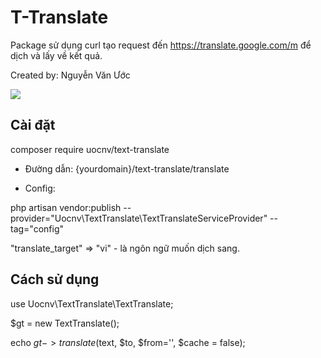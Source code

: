 # T-Translate

Package sử dụng curl tạo request đến https://translate.google.com/m để dịch và lấy về kết quả.

Created by: Nguyễn Văn Ước

<img src="https://res.cloudinary.com/nguyenuoc/image/upload/v1599797603/t-translate.png" max-width="100%">

## Cài đặt

composer require uocnv/text-translate

- Đường dẫn: {yourdomain}/text-translate/translate

- Config:

php artisan vendor:publish --provider="Uocnv\TextTranslate\TextTranslateServiceProvider" --tag="config"

"translate_target" => "vi" - là ngôn ngữ muốn dịch sang.

## Cách sử dụng

use Uocnv\TextTranslate\TextTranslate;

$gt = new TextTranslate();

echo $gt->translate($text, $to, $from='', $cache = false);

